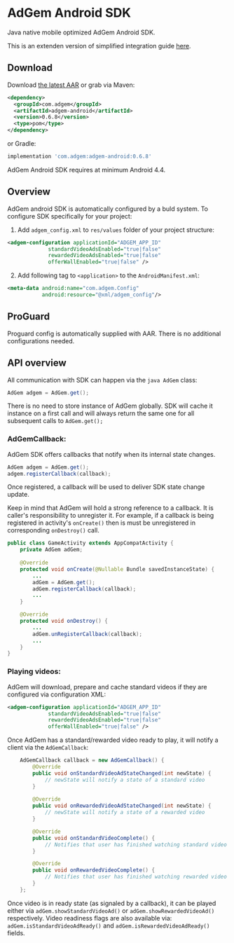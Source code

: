 AdGem Android SDK
========

Java native mobile optimized AdGem Android SDK.

This is an extenden version of simplified integration guide [here][1].


Download
--------

Download [the latest AAR][2] or grab via Maven:
```xml
<dependency>
  <groupId>com.adgem</groupId>
  <artifactId>adgem-android</artifactId>
  <version>0.6.8</version>
  <type>pom</type>
</dependency>
```
or Gradle:
```groovy
implementation 'com.adgem:adgem-android:0.6.8'
```

AdGem Android SDK requires at minimum Android 4.4.

Overview
--------
AdGem android SDK is automatically configured by a buld system. To configure SDK specifically for your project:
1. Add ```adgem_config.xml``` to ```res/values``` folder of your project structure:
```xml
<adgem-configuration applicationId="ADGEM_APP_ID"
		     standardVideoAdsEnabled="true|false"
		     rewardedVideoAdsEnabled="true|false"
		     offerWallEnabled="true|false" />
```
2. Add following tag to ```<application>``` to the ```AndroidManifest.xml```:
```xml
<meta-data android:name="com.adgem.Config"
           android:resource="@xml/adgem_config"/>
```

ProGuard
--------

Proguard config is automatically supplied with AAR. There is no additional configurations needed.

API overview
--------
All communication with SDK can happen via the ```java AdGem``` class:
```java
AdGem adgem = AdGem.get();
```
There is no need to store instance of AdGem globally. SDK will cache it instance on a first call and will always return the same one for all subsequent calls to ```AdGem.get();```

### AdGemCallback:
AdGem SDK offers callbacks that notify when its internal state changes.
```java
AdGem adgem = AdGem.get();
adgem.registerCallback(callback);
```
Once registered, a callback will be used to deliver SDK state change update.

Keep in mind that AdGem will hold a strong reference to a callback. It is caller's responsibility to unregister it. For example, if a callback is being registered in activity's ```onCreate()``` then is must be unregistered in corresponding ```onDestroy()``` call.

```java
public class GameActivity extends AppCompatActivity {
    private AdGem adGem;
    
    @Override
    protected void onCreate(@Nullable Bundle savedInstanceState) {
        ...
        adGem = AdGem.get();
        adGem.registerCallback(callback);
        ...
    }

    @Override
    protected void onDestroy() {
        ...
        adGem.unRegisterCallback(callback);
        ...
    }
}
```

### Playing videos:
AdGem will download, prepare and cache standard videos if they are configured via configuration XML:
```xml
<adgem-configuration applicationId="ADGEM_APP_ID"
		     standardVideoAdsEnabled="true|false"
		     rewardedVideoAdsEnabled="true|false"
		     offerWallEnabled="true|false" />
```

Once AdGem has a standard/rewarded video ready to play, it will notify a client via the ```AdGemCallback```:
```java
    AdGemCallback callback = new AdGemCallback() {
        @Override
        public void onStandardVideoAdStateChanged(int newState) {
            // newState will notify a state of a standard video
        }
        
        @Override
        public void onRewardedVideoAdStateChanged(int newState) {
            // newState will notify a state of a rewarded video
        }

        @Override
        public void onStandardVideoComplete() {
			// Notifies that user has finished watching standard video ad.
        }

        @Override
        public void onRewardedVideoComplete() {
        	// Notifies that user has finished watching rewarded video ad.
        }
    };
``` 

Once video is in ready state (as signaled by a callback), it can be played either via ```adGem.showStandardVideoAd()``` or ```adGem.showRewardedVideoAd()``` respectively. Video readiness flags are also available via: ```adGem.isStandardVideoAdReady()``` and ```adGem.isRewardedVideoAdReady()``` fields.

[1]: https://help.adgem.com/sdk-integration/android-integration-guide
[2]: https://bintray.com/adgemsdk/android/download_file?file_path=com%2Fadgem%2Fadgem-android%2F0.6.8%2Fadgem-android-0.6.8.aar


